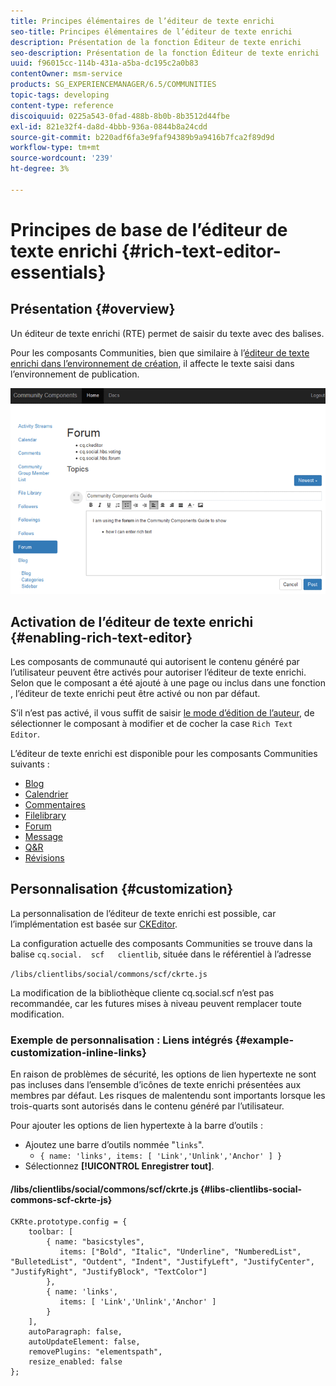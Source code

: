 ```yaml
---
title: Principes élémentaires de l’éditeur de texte enrichi
seo-title: Principes élémentaires de l’éditeur de texte enrichi
description: Présentation de la fonction Éditeur de texte enrichi
seo-description: Présentation de la fonction Éditeur de texte enrichi
uuid: f96015cc-114b-431a-a5ba-dc195c2a0b83
contentOwner: msm-service
products: SG_EXPERIENCEMANAGER/6.5/COMMUNITIES
topic-tags: developing
content-type: reference
discoiquuid: 0225a543-0fad-488b-8b0b-8b3512d44fbe
exl-id: 821e32f4-da8d-4bbb-936a-0844b8a24cdd
source-git-commit: b220adf6fa3e9faf94389b9a9416b7fca2f89d9d
workflow-type: tm+mt
source-wordcount: '239'
ht-degree: 3%

---
```


# Principes de base de l’éditeur de texte enrichi {#rich-text-editor-essentials}

## Présentation {#overview}

Un éditeur de texte enrichi (RTE) permet de saisir du texte avec des balises.

Pour les composants Communities, bien que similaire à l’[éditeur de texte enrichi dans l’environnement de création](../../help/sites-authoring/rich-text-editor.md), il affecte le texte saisi dans l’environnement de publication.

![rich-text-editor](assets/rich-text-editor.png)

## Activation de l’éditeur de texte enrichi {#enabling-rich-text-editor}

Les composants de communauté qui autorisent le contenu généré par l’utilisateur peuvent être activés pour autoriser l’éditeur de texte enrichi. Selon que le composant a été ajouté à une page ou inclus dans une fonction [](functions.md), l’éditeur de texte enrichi peut être activé ou non par défaut.

S’il n’est pas activé, il vous suffit de saisir [le mode d’édition de l’auteur](sites-console.md#authoring-site-content), de sélectionner le composant à modifier et de cocher la case `Rich Text Editor`.

L’éditeur de texte enrichi est disponible pour les composants Communities suivants :

* [Blog](blog-feature.md)
* [Calendrier](calendar.md)
* [Commentaires](comments.md)
* [Filelibrary](file-library.md)
* [Forum](forum.md)
* [Message](configure-messaging.md)
* [Q&amp;R](working-with-qna.md)
* [Révisions](reviews.md)

## Personnalisation {#customization}

La personnalisation de l’éditeur de texte enrichi est possible, car l’implémentation est basée sur [CKEditor](https://www.ckeditor.com/).

La configuration actuelle des composants Communities se trouve dans la balise `cq.social.  scf   clientlib`, située dans le référentiel à l’adresse

`/libs/clientlibs/social/commons/scf/ckrte.js`

La modification de la bibliothèque cliente cq.social.scf n’est pas recommandée, car les futures mises à niveau peuvent remplacer toute modification.

### Exemple de personnalisation : Liens intégrés {#example-customization-inline-links}

En raison de problèmes de sécurité, les options de lien hypertexte ne sont pas incluses dans l’ensemble d’icônes de texte enrichi présentées aux membres par défaut. Les risques de malentendu sont importants lorsque les trois-quarts sont autorisés dans le contenu généré par l’utilisateur.

Pour ajouter les options de lien hypertexte à la barre d’outils :

* Ajoutez une barre d’outils nommée &quot;`links`&quot;.
   * `{ name: 'links', items: [ 'Link','Unlink','Anchor' ] }`
* Sélectionnez **[!UICONTROL Enregistrer tout]**.

#### /libs/clientlibs/social/commons/scf/ckrte.js {#libs-clientlibs-social-commons-scf-ckrte-js}

```
CKRte.prototype.config = {
    toolbar: [
        { name: "basicstyles",
           items: ["Bold", "Italic", "Underline", "NumberedList", "BulletedList", "Outdent", "Indent", "JustifyLeft", "JustifyCenter", "JustifyRight", "JustifyBlock", "TextColor"]
        },
        { name: 'links',
           items: [ 'Link','Unlink','Anchor' ]
        }
    ],
    autoParagraph: false,
    autoUpdateElement: false,
    removePlugins: "elementspath",
    resize_enabled: false
};
```
